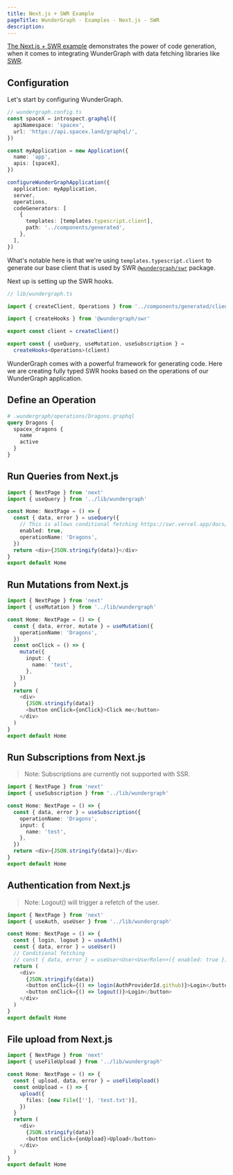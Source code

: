 ```yaml
---
title: Next.js + SWR Example
pageTitle: WunderGraph - Examples - Next.js - SWR
description:
---
```


[The Next.js + SWR example](https://github.com/wundergraph/wundergraph/tree/main/examples/nextjs-swr) demonstrates the power of
code generation,
when it comes to integrating WunderGraph with data fetching libraries like [SWR](https://swr.vercel.app/).

## Configuration

Let's start by configuring WunderGraph.

```typescript
// wundergraph.config.ts
const spaceX = introspect.graphql({
  apiNamespace: 'spacex',
  url: 'https://api.spacex.land/graphql/',
})

const myApplication = new Application({
  name: 'app',
  apis: [spaceX],
})

configureWunderGraphApplication({
  application: myApplication,
  server,
  operations,
  codeGenerators: [
    {
      templates: [templates.typescript.client],
      path: '../components/generated',
    },
  ],
})
```

What's notable here is that we're using `templates.typescript.client` to generate our base client that is used by SWR [`@wundergraph/swr`](https://github.com/wundergraph/wundergraph/tree/main/packages/swr) package.

Next up is setting up the SWR hooks.

```ts
// lib/wundergraph.ts

import { createClient, Operations } from '../components/generated/client'

import { createHooks } from '@wundergraph/swr'

export const client = createClient()

export const { useQuery, useMutation, useSubscription } =
  createHooks<Operations>(client)
```

WunderGraph comes with a powerful framework for generating code.
Here we are creating fully typed SWR hooks based on the operations of our WunderGraph application.

## Define an Operation

```graphql
# .wundergraph/operations/Dragons.graphql
query Dragons {
  spacex_dragons {
    name
    active
  }
}
```

## Run Queries from Next.js

```typescript
import { NextPage } from 'next'
import { useQuery } from '../lib/wundergraph'

const Home: NextPage = () => {
  const { data, error } = useQuery({
    // This is allows conditional fetching https://swr.vercel.app/docs/conditional-fetching
    enabled: true,
    operationName: 'Dragons',
  })
  return <div>{JSON.stringify(data)}</div>
}
export default Home
```

## Run Mutations from Next.js

```typescript
import { NextPage } from 'next'
import { useMutation } from '../lib/wundergraph'

const Home: NextPage = () => {
  const { data, error, mutate } = useMutation({
    operationName: 'Dragons',
  })
  const onClick = () => {
    mutate({
      input: {
        name: 'test',
      },
    })
  }
  return (
    <div>
      {JSON.stringify(data)}
      <button onClick={onClick}>Click me</button>
    </div>
  )
}
export default Home
```

## Run Subscriptions from Next.js

> Note: Subscriptions are currently not supported with SSR.

```typescript
import { NextPage } from 'next'
import { useSubscription } from '../lib/wundergraph'

const Home: NextPage = () => {
  const { data, error } = useSubscription({
    operationName: 'Dragons',
    input: {
      name: 'test',
    },
  })
  return <div>{JSON.stringify(data)}</div>
}
export default Home
```

## Authentication from Next.js

> Note: Logout() will trigger a refetch of the user.

```typescript
import { NextPage } from 'next'
import { useAuth, useUser } from '../lib/wundergraph'

const Home: NextPage = () => {
  const { login, logout } = useAuth()
  const { data, error } = useUser()
  // Conditional fetching
  // const { data, error } = useUser<User<UserRole>>({ enabled: true });
  return (
    <div>
      {JSON.stringify(data)}
      <button onClick={() => login(AuthProviderId.github)}>Login</button>
      <button onClick={() => logout()}>Login</button>
    </div>
  )
}
export default Home
```

## File upload from Next.js

```typescript
import { NextPage } from 'next'
import { useFileUpload } from '../lib/wundergraph'

const Home: NextPage = () => {
  const { upload, data, error } = useFileUpload()
  const onUpload = () => {
    upload({
      files: [new File([''], 'test.txt')],
    })
  }
  return (
    <div>
      {JSON.stringify(data)}
      <button onClick={onUpload}>Upload</button>
    </div>
  )
}
export default Home
```
